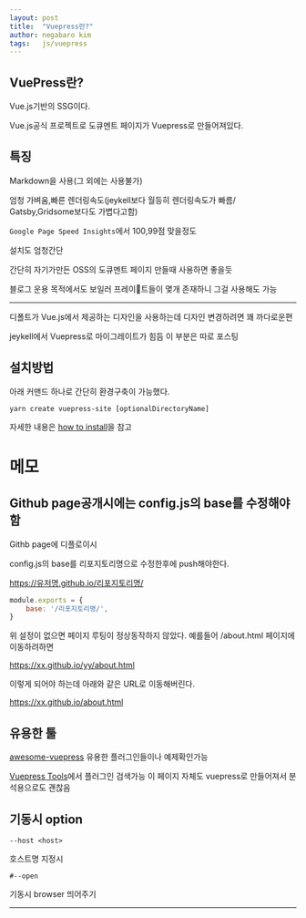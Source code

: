 ```yaml
---
layout: post
title:  "Vuepress란?"
author: negabaro kim
tags:	js/vuepress
---
```



## VuePress란?

Vue.js기반의 SSG이다.

Vue.js공식 프로젝트로 도큐멘트 페이지가 Vuepress로 만들어져있다.


## 특징

Markdown을 사용(그 외에는 사용불가)

엄청 가벼움,빠른 렌더링속도(jeykell보다 월등히 렌더링속도가 빠름/ Gatsby,Gridsome보다도 가볍다고함)

`Google Page Speed Insights`에서 100,99점 맞을정도

설치도 엄청간단

간단히 자기가만든 OSS의 도큐멘트 페이지 만들때 사용하면 좋을듯

블로그 운용 목적에서도 보일러 프레이트들이 몇개 존재하니 그걸 사용해도 가능

---

디폴트가 Vue.js에서 제공하는 디자인을 사용하는데 디자인 변경하려면 꽤 까다로운편

jeykell에서 Vuepress로 마이그레이트가 힘듬
이 부분은 따로 포스팅




## 설치방법

아래 커맨드 하나로 간단히 환경구축이 가능했다.

```
yarn create vuepress-site [optionalDirectoryName]
```

자세한 내용은 [how to install]을 참고



# 메모

## Github page공개시에는 config.js의 base를 수정해야함

Githb page에 디플로이시

config.js의 base를 리포지토리명으로 수정한후에 push해야한다.

https://유저명.github.io/리포지토리명/

```js
module.exports = {
    base: '/리포지토리명/',
}
```

위 설정이 없으면 페이지 루팅이 정상동작하지 않았다.
예를들어 /about.html 페이지에 이동하려하면

https://xx.github.io/yy/about.html

이렇게 되어야 하는데 아래와 같은 URL로 이동해버린다.

https://xx.github.io/about.html



## 유용한 툴

[awesome-vuepress]
유용한 플러그인들이나 예제확인가능

[Vuepress Tools]에서 플러그인 검색가능
이 페이지 자체도 vuepress로 만들어져서 분석용으로도 괜찮음


## 기동시 option

```
--host <host>
```

호스트명 지정시

```
#--open
```

기동시 browser 띄어주기

---

[awesome-vuepress]: https://github.com/vuepress/awesome-vuepress
[Vuepress Tools]: https://z3by.github.io/vuepress-tools/
[vuepress]: https://github.com/vuejs/vuepress
[how to install]: https://vuepress.vuejs.org/guide/getting-started.html#prerequisites

[VuePress をお試ししてみた]: https://qiita.com/dojineko/items/aae7e6d13479e08d49fd